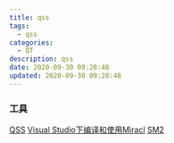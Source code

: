 ```yaml
---
title: qss
tags: 
  - qss
categories: 
  - QT
description: qss
date: 2020-09-30 09:28:48
updated: 2020-09-30 09:28:48
---
```


### 工具

[QSS](https://github.com/miracl/MIRACL)
[Visual Studio下编译和使用Miracl](https://www.jianshu.com/p/1aed3590b65b)
[SM2](https://github.com/khaosi/sm234)
